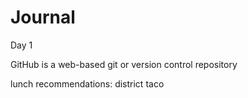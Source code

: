 # Journal

Day 1

GitHub is a web-based git or version control repository

lunch recommendations: district taco
